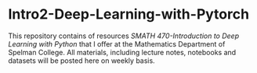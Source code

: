 # Intro2-Deep-Learning-with-Pytorch
This repository contains of resources *SMATH 470-Introduction to Deep Learning  with Python* that I offer at the Mathematics Department of Spelman College. All materials, including lecture notes, notebooks and datasets will be posted here on weekly basis. 
